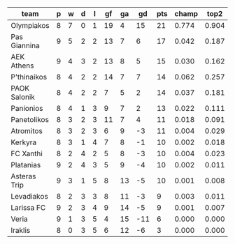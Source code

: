 |     team     | p | w | d | l | gf | ga | gd  | pts | champ | top2  | top3  | top4  |  5-7  | bot4  | bot3  | bot2  |
|--------------|---|---|---|---|----|----|-----|-----|-------|-------|-------|-------|-------|-------|-------|-------|
| Olympiakos   | 8 | 7 | 0 | 1 | 19 |  4 |  15 |  21 | 0.774 | 0.904 | 0.956 | 0.977 | 0.020 | 0.000 | 0.000 | 0.000|
| Pas Giannina | 9 | 5 | 2 | 2 | 13 |  7 |   6 |  17 | 0.042 | 0.187 | 0.331 | 0.460 | 0.299 | 0.026 | 0.013 | 0.004|
| AEK Athens   | 9 | 4 | 3 | 2 | 13 |  8 |   5 |  15 | 0.030 | 0.162 | 0.299 | 0.430 | 0.308 | 0.030 | 0.015 | 0.006|
| P'thinaikos  | 8 | 4 | 2 | 2 | 14 |  7 |   7 |  14 | 0.062 | 0.257 | 0.422 | 0.560 | 0.261 | 0.018 | 0.009 | 0.003|
| PAOK Salonik | 8 | 4 | 2 | 2 |  7 |  5 |   2 |  14 | 0.037 | 0.181 | 0.318 | 0.447 | 0.299 | 0.031 | 0.015 | 0.007|
| Panionios    | 8 | 4 | 1 | 3 |  9 |  7 |   2 |  13 | 0.022 | 0.111 | 0.216 | 0.329 | 0.309 | 0.063 | 0.035 | 0.015|
| Panetolikos  | 8 | 3 | 2 | 3 | 11 |  7 |   4 |  11 | 0.018 | 0.091 | 0.187 | 0.293 | 0.295 | 0.086 | 0.049 | 0.023|
| Atromitos    | 8 | 3 | 2 | 3 |  6 |  9 |  -3 |  11 | 0.004 | 0.029 | 0.067 | 0.119 | 0.223 | 0.220 | 0.139 | 0.072|
| Kerkyra      | 8 | 3 | 1 | 4 |  7 |  8 |  -1 |  10 | 0.002 | 0.018 | 0.045 | 0.078 | 0.178 | 0.285 | 0.193 | 0.108|
| FC Xanthi    | 8 | 2 | 4 | 2 |  5 |  8 |  -3 |  10 | 0.004 | 0.023 | 0.058 | 0.104 | 0.210 | 0.233 | 0.158 | 0.090|
| Platanias    | 9 | 2 | 4 | 3 |  5 |  9 |  -4 |  10 | 0.002 | 0.011 | 0.028 | 0.054 | 0.145 | 0.343 | 0.235 | 0.134|
| Asteras Trip | 9 | 3 | 1 | 5 |  8 | 13 |  -5 |  10 | 0.001 | 0.008 | 0.024 | 0.046 | 0.132 | 0.379 | 0.268 | 0.160|
| Levadiakos   | 8 | 2 | 3 | 3 |  8 | 11 |  -3 |   9 | 0.003 | 0.011 | 0.028 | 0.053 | 0.138 | 0.372 | 0.267 | 0.158|
| Larissa FC   | 9 | 2 | 3 | 4 |  9 | 14 |  -5 |   9 | 0.001 | 0.007 | 0.020 | 0.042 | 0.128 | 0.407 | 0.289 | 0.174|
| Veria        | 9 | 1 | 3 | 5 |  4 | 15 | -11 |   6 | 0.000 | 0.000 | 0.002 | 0.004 | 0.025 | 0.771 | 0.674 | 0.538|
| Iraklis      | 8 | 0 | 3 | 5 |  6 | 12 |  -6 |   3 | 0.000 | 0.000 | 0.002 | 0.006 | 0.032 | 0.735 | 0.638 | 0.508|
